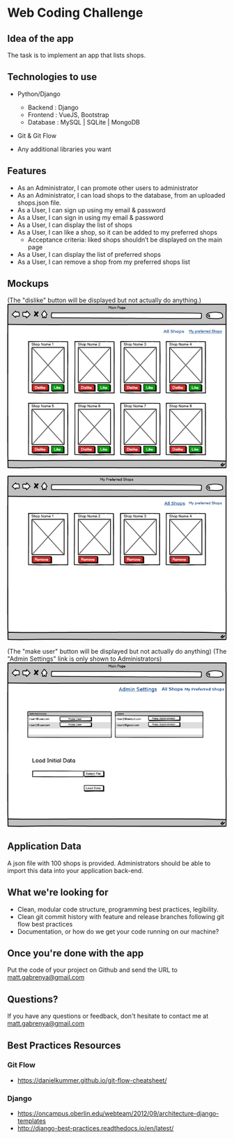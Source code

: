 # Web Coding Challenge

## Idea of the app
The task is to implement an app that lists shops.


## Technologies to use

- Python/Django
  - Backend : Django
  - Frontend : VueJS, Bootstrap
  - Database : MySQL | SQLite | MongoDB

- Git & Git Flow

- Any additional libraries you want


## Features
- As an Administrator, I can promote other users to administrator
- As an Administrator, I can load shops to the database, from an uploaded shops.json file.
- As a User, I can sign up using my email & password
- As a User, I can sign in using my email & password
- As a User, I can display the list of shops
- As a User, I can like a shop, so it can be added to my preferred shops
  - Acceptance criteria: liked shops shouldn’t be displayed on the main page
- As a User, I can display the list of preferred shops
- As a User, I can remove a shop from my preferred shops list




## Mockups


(The "dislike" button will be displayed but not actually do anything.)
![Main Page - List of shops sorted by popularity (popularity is the number of users who "like" the shop)](mockups/all_shops.png)


![My Preferred Shop page - List of my "liked" shops](mockups/my_preferred_shops.png)


(The "make user" button will be displayed but not actually do anything)
(The "Admin Settings" link is only shown to Administrators)
![Admin Settings page - List of Administrators and Users](mockups/admin_settings.png)




## Application Data

A json file with 100 shops is provided. Administrators should be able to import this data into your application back-end.


## What we're looking for
- Clean, modular code structure, programming best practices, legibility.
- Clean git commit history with feature and release branches following git flow best practices
- Documentation, or how do we get your code running on our machine?


## Once you're done with the app

Put the code of your project on Github and send the URL to matt.gabrenya@gmail.com


## Questions?

If you have any questions or feedback, don't hesitate to contact me at matt.gabrenya@gmail.com


## Best Practices Resources

### Git Flow
- https://danielkummer.github.io/git-flow-cheatsheet/

### Django
- https://oncampus.oberlin.edu/webteam/2012/09/architecture-django-templates
- http://django-best-practices.readthedocs.io/en/latest/
